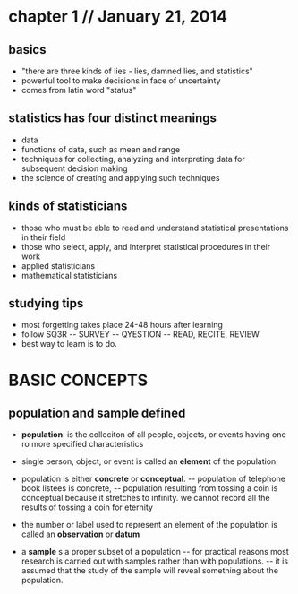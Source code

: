 # chapter 1 // January 21, 2014

## basics
- "there are three kinds of lies - lies, damned lies, and statistics"
- powerful tool to make decisions in face of uncertainty
- comes from latin word "status"

## statistics has four distinct meanings
- data
- functions of data, such as mean and range
- techniques for collecting, analyzing and interpreting data for subsequent decision making
- the science of creating and applying such techniques

## kinds of statisticians
- those who must be able to read and understand statistical presentations in their field
- those who select, apply, and interpret statistical procedures in their work
- applied statisticians
- mathematical statisticians

## studying tips
- most forgetting takes place 24-48 hours after learning
- follow SQ3R
-- SURVEY
-- QYESTION
-- READ, RECITE, REVIEW
- best way to learn is to do. 

# BASIC CONCEPTS

## population and sample defined
- <b>population</b>: is the colleciton of all people, objects, or events having one ro more specified characteristics
- single person, object, or event is called an <b>element</b> of the population
- population is either <b>concrete</b> or <b>conceptual</b>. 
-- population of telephone book listees is concrete, 
-- population resulting from tossing a coin is conceptual because it stretches to infinity. we cannot record all the results of tossing a coin for eternity

- the number or label used to represent an element of the population is called an <b>observation</b> or <b>datum</b>

- a <b>sample</b> s a proper subset of a population
-- for practical reasons most research is carried out with samples rather than with populations. 
-- it is assumed that the study of the sample will reveal something about the population. 